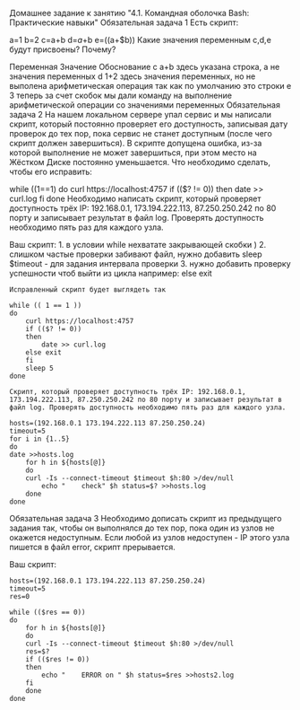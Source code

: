 Домашнее задание к занятию "4.1. Командная оболочка Bash: Практические навыки"
Обязательная задача 1
Есть скрипт:

a=1
b=2
c=a+b
d=$a+$b
e=$(($a+$b))
Какие значения переменным c,d,e будут присвоены? Почему?

Переменная	Значение	Обоснование
c			 a+b		здесь указана строка, а не значения переменных
d			 1+2         здесь значения переменных, но не выполена арифметическая операция так как по умолчанию это строки
e			  3		теперь за счет скобок мы дали команду на выполнение арифметической операции со значениями переменных 
Обязательная задача 2
На нашем локальном сервере упал сервис и мы написали скрипт, который постоянно проверяет его доступность, записывая дату проверок до тех пор, пока сервис не станет доступным (после чего скрипт должен завершиться). В скрипте допущена ошибка, из-за которой выполнение не может завершиться, при этом место на Жёстком Диске постоянно уменьшается. Что необходимо сделать, чтобы его исправить:

while ((1==1)
do
	curl https://localhost:4757
	if (($? != 0))
	then
		date >> curl.log
	fi
done
Необходимо написать скрипт, который проверяет доступность трёх IP: 192.168.0.1, 173.194.222.113, 87.250.250.242 по 80 порту и записывает результат в файл log. Проверять доступность необходимо пять раз для каждого узла.

Ваш скрипт:
	1. в условии while нехватате закрывающей скобки ) 
    2. слишком частые проверки забивают файл, нужно добавить sleep $timeout - для задания интервала проверки
    3. нужно добавить проверку успешности чтоб выйти из цикла
       например: else exit

	Исправленный скрипт будет выглядеть так

	while (( 1 == 1 ))
    do
        curl https://localhost:4757
        if (($? != 0))
        then
            date >> curl.log
        else exit
        fi
        sleep 5
    done
	
	Скрипт, который проверяет доступность трёх IP: 192.168.0.1, 173.194.222.113, 87.250.250.242 по 80 порту и записывает результат в файл log. Проверять доступность необходимо пять раз для каждого узла.
	
	hosts=(192.168.0.1 173.194.222.113 87.250.250.24)
	timeout=5
	for i in {1..5}
	do
	date >>hosts.log
		for h in ${hosts[@]}
		do
		curl -Is --connect-timeout $timeout $h:80 >/dev/null
			echo "    check" $h status=$? >>hosts.log
		done
	done

Обязательная задача 3
Необходимо дописать скрипт из предыдущего задания так, чтобы он выполнялся до тех пор, пока один из узлов не окажется недоступным. Если любой из узлов недоступен - IP этого узла пишется в файл error, скрипт прерывается.

Ваш скрипт:


	hosts=(192.168.0.1 173.194.222.113 87.250.250.24)
	timeout=5
	res=0

	while (($res == 0))
	do
		for h in ${hosts[@]}
		do
		curl -Is --connect-timeout $timeout $h:80 >/dev/null
		res=$?
		if (($res != 0))
		then
			echo "    ERROR on " $h status=$res >>hosts2.log
		fi
		done
	done


